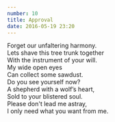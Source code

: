 ```yaml
---
number: 10
title: Approval
date: 2016-05-19 23:20
---
```


Forget our unfaltering harmony.<br>
Lets shave this tree trunk together<br>
With the instrument of your will.<br>
My wide open eyes<br>
Can collect some sawdust.<br>
Do you see yourself now?<br>
A shepherd with a wolf’s heart,<br>
Sold to your blistered soul.<br>
Please don't lead me astray,<br>
I only need what you want from me.<br>